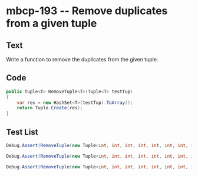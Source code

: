 # mbcp-193 -- Remove duplicates from a given tuple

## Text

Write a function to remove the duplicates from the given tuple.

## Code

```csharp
public Tuple<T> RemoveTuple<T>(Tuple<T> testTup)
{
    var res = new HashSet<T>(testTup).ToArray();
    return Tuple.Create(res);
}
```

## Test List

```csharp
Debug.Assert(RemoveTuple(new Tuple<int, int, int, int, int, int, int, int, int>(1, 3, 5, 2, 3, 5, 1, 1, 3)).Equals(new Tuple<int, int, int, int>(1, 2, 3, 5)));
```

```csharp
Debug.Assert(RemoveTuple(new Tuple<int, int, int, int, int, int, int, int, int, int>(2, 3, 4, 4, 5, 6, 6, 7, 8, 8)).SequenceEqual(new Tuple<int, int, int, int, int, int, int>(2, 3, 4, 5, 6, 7, 8)));
```

```csharp
Debug.Assert(RemoveTuple(new Tuple<int, int, int, int, int, int, int, int>(11, 12, 13, 11, 11, 12, 14, 13)).Equals(new Tuple<int, int, int, int>(11, 12, 13, 14)));
```
